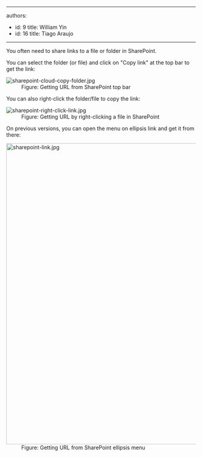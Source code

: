 

---
authors:
  - id: 9
    title: William Yin
  - id: 16
    title: Tiago Araujo
---




<span class='intro'> You often need to share&#160;links&#160;to a file or folder in SharePoint. ​<br> </span>

<p>You can select the folder (or file) and click on &quot;Copy link&quot; at the top bar to get the link&#58;<br></p><dl class="image"><dt> <img src="/PublishingImages/sharepoint-cloud-copy-folder.jpg" alt="sharepoint-cloud-copy-folder.jpg" /> </dt><dd>Figure&#58; Getting URL&#160;from SharePoint top bar </dd></dl><p>You can also right-click the folder/file to copy the link&#58;<br></p><dl class="image"><dt> <img src="/PublishingImages/sharepoint-right-click-link.jpg" alt="sharepoint-right-click-link.jpg" /> </dt><dd>Figure&#58; Getting URL&#160;by right-clicking a file in SharePoint <br></dd></dl><p>​On previous versions, you can open the menu on ellipsis link and get it from there&#58;</p><dl class="image"><dt> <img src="/PublishingImages/sharepoint-link.jpg" alt="sharepoint-link.jpg" style="width&#58;800px;" /> </dt><dd>Figure&#58; Getting URL&#160;from SharePoint ellipsis menu<br></dd></dl>


